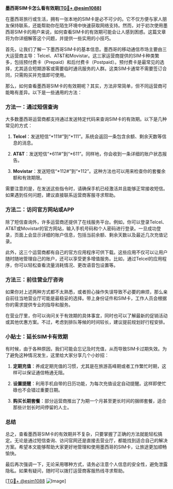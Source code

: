 **墨西哥SIM卡怎么看有效期[[TG💪+ @esim1088](https://t.me/s/esim1088)]**

在墨西哥旅行或生活，拥有一张本地的SIM卡是必不可少的。它不仅方便与家人朋友保持联系，还能帮助你在陌生环境中快速获取网络支持。然而，对于初次使用墨西哥SIM卡的用户来说，如何查看SIM卡的有效期可能会让人感到困惑。这篇文章将为你详细解答这个问题，并提供一些实用的小技巧。

首先，让我们了解一下墨西哥SIM卡的基本信息。墨西哥的移动通信市场主要由三大运营商主导：Telcel、AT&T和Movistar。这三家运营商提供的SIM卡种类繁多，包括预付费卡（Prepaid）和后付费卡（Postpaid）。预付费卡是最常见的选择，尤其适合短期游客或需要临时通讯服务的人群。这类SIM卡通常不需要签订合同，只需购买并充值即可使用。

那么，如何查看墨西哥SIM卡的有效期呢？其实，方法非常简单，但不同运营商可能略有差异。以下是一些通用的方法：

### 方法一：通过短信查询

大多数墨西哥运营商都支持通过发送特定代码来查询SIM卡的有效期。以下是几种常见的方式：

1. **Telcel**：发送短信“*111#”到“*111”。系统会返回一条包含余额、剩余天数等信息的消息。
   
2. **AT&T**：发送短信“*611#”到“*611”。同样地，你会收到一条详细的账户状态报告。

3. **Movistar**：发送短信“*112#”到“*112”。这种方法也可以用来检查你的套餐余额和有效期限。

需要注意的是，在发送这些指令时，请确保手机已经激活并且能够正常接收短信。如果遇到任何问题，建议直接联系运营商客服寻求帮助。

### 方法二：访问官方网站或APP

除了短信查询外，许多运营商还提供了在线服务平台。例如，你可以登录Telcel、AT&T或Movistar的官方网站，输入手机号码和个人密码进行登录。一旦成功登录，页面上会显示详细的账户信息，包括当前余额、剩余天数以及最近几次充值记录。

此外，这三个运营商都有自己的官方应用程序可供下载。这些应用不仅可以让用户随时随地管理自己的账户，还可以享受更多增值服务。比如，通过Telcel的应用程序，你可以轻松查看流量消耗情况、更改语音包设置等。

### 方法三：前往营业厅咨询

如果你对上述两种方式都不太熟悉，或者担心操作失误导致不必要的麻烦，那么亲自前往当地营业厅可能是最稳妥的选择。带上身份证件和SIM卡，工作人员会根据你的需求提供专业的指导和服务。

在营业厅里，你可以询问关于有效期的具体事宜，同时也可以了解最新的促销活动或其他优惠方案。不过，考虑到排队等候的时间较长，建议提前规划好行程安排。

### 小贴士：延长SIM卡有效期

有时候，由于各种原因，我们可能会忘记及时充值，从而导致SIM卡过期失效。为了避免这种情况发生，这里给大家分享几个小妙招：

1. **定期充值**：养成定期充值的习惯，尤其是在旅游高峰期或者工作繁忙时期，这样可以保证通信畅通无阻。
   
2. **设置提醒**：利用手机自带的日历功能，为每次充值设定自动提醒。这样即使忙碌也不会错过重要日期。
   
3. **购买长期套餐**：部分运营商推出了为期一个月甚至更长时间的捆绑套餐，适合那些计划长时间停留的人士。

### 总结

总之，查看墨西哥SIM卡的有效期并不复杂，只要掌握了正确的方法就能轻松搞定。无论是通过短信查询、访问官网还是直接去营业厅，都能找到适合自己的解决方案。希望本文能够帮助大家更好地管理和使用墨西哥的SIM卡，让旅途更加顺畅愉快。

最后再次强调一下，无论采用哪种方式，请务必注意个人信息的安全性，避免泄露隐私。如果有疑问，随时可以拨打运营商客服热线寻求帮助。

[[TG💪+ @esim1088](https://t.me/s/esim1088) ![Image](https://i.postimg.cc/4NQfJmqS/Snipaste-2025-05-13-00-14-12.png)]